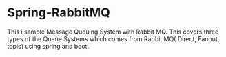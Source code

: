 # Spring-RabbitMQ
This i sample Message Queuing System with Rabbit MQ. This covers three types of the Queue Systems which comes from Rabbit MQ( Direct, Fanout, topic) using spring and boot.
